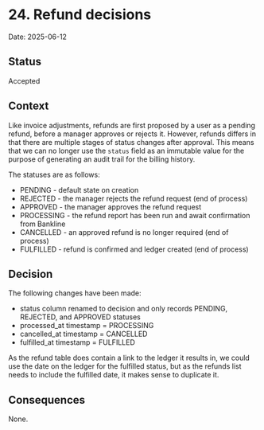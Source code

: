 # 24. Refund decisions

Date: 2025-06-12

## Status

Accepted

## Context

Like invoice adjustments, refunds are first proposed by a user as a pending refund, before a manager approves or rejects
it. However, refunds differs in that there are multiple stages of status changes after approval. This means that we can no
longer use the `status` field as an immutable value for the purpose of generating an audit trail for the billing history.

The statuses are as follows:
* PENDING - default state on creation
* REJECTED - the manager rejects the refund request (end of process)
* APPROVED - the manager approves the refund request
* PROCESSING - the refund report has been run and await confirmation from Bankline
* CANCELLED - an approved refund is no longer required (end of process)
* FULFILLED - refund is confirmed and ledger created (end of process)

## Decision

The following changes have been made:
* status column renamed to decision and only records PENDING, REJECTED, and APPROVED statuses
* processed_at timestamp = PROCESSING
* cancelled_at timestamp = CANCELLED
* fulfilled_at timestamp = FULFILLED


As the refund table does contain a link to the ledger it results in, we could use the date on the ledger for the fulfilled
status, but as the refunds list needs to include the fulfilled date, it makes sense to duplicate it.

## Consequences

None.
